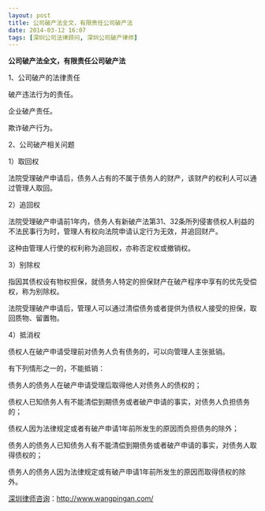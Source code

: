 ```yaml
---
layout: post
title: 公司破产法全文，有限责任公司破产法
date: 2014-03-12 16:07
tags: [深圳公司法律顾问, 深圳公司破产律师]
---
```

<strong>公司破产法全文，有限责任公司破产法</strong>

1、公司破产的法律责任

破产违法行为的责任。

企业破产责任。

欺诈破产行为。

2、公司破产相关问题

1）取回权

法院受理破产申请后，债务人占有的不属于债务人的财产，该财产的权利人可以通过管理人取回。

2）追回权

法院受理破产申请前1年内，债务人有新破产法第31、32条所列侵害债权人利益的不法民事行为时，管理人有权向法院申请认定行为无效，并追回财产。

这种由管理人行使的权利称为追回权，亦称否定权或撤销权。

3）别除权

指因其债权设有物权担保，就债务人特定的担保财产在破产程序中享有的优先受偿权，称为别除权。

法院受理破产申请后，管理人可以通过清偿债务或者提供为债权人接受的担保，取回质物、留置物。

4）抵消权

债权人在破产申请受理前对债务人负有债务的，可以向管理人主张抵销。

有下列情形之一的，不能抵销：

债务人的债务人在破产申请受理后取得他人对债务人的债权的；

债权人已知债务人有不能清偿到期债务或者破产申请的事实，对债务人负担债务的；

债权人因为法律规定或者有破产申请1年前所发生的原因而负担债务的除外；

债务人的债务人已知债务人有不能清偿到期债务或者破产申请的事实，对债务人取得债权的；

债务人的债务人因为法律规定或有破产申请1年前所发生的原因而取得债权的除外。

<a href="http://www.wangpingan.com/">深圳律师咨询</a>：<a href="http://www.wangpingan.com/">http://www.wangpingan.com/</a>

